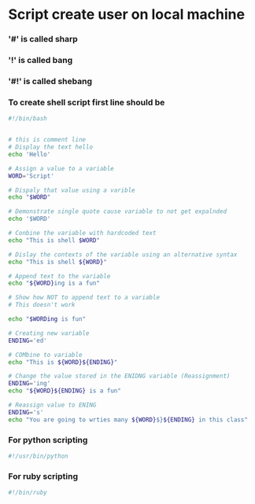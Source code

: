 # Script create user on local machine
### '#' is called sharp
### '!' is called bang
### '#!' is called shebang
### To create shell script first line should be
```sh
#!/bin/bash


# this is comment line
# Display the text hello
echo 'Hello'

# Assign a value to a variable
WORD='Script'

# Dispaly that value using a varible
echo "$WORD"

# Demonstrate single quote cause variable to not get expalnded
echo '$WORD'

# Conbine the variable with hardcoded text
echo "This is shell $WORD"

# Dislay the contexts of the variable using an alternative syntax
echo "This is shell ${WORD}"

# Append text to the variable
echo "${WORD}ing is a fun"

# Show how NOT to append text to a variable
# This doesn't work

echo "$WORDing is fun"

# Creating new variable
ENDING='ed'

# COMbine to variable
echo "This is ${WORD}${ENDING}"

# Change the value stored in the ENIDNG variable (Reassignment)
ENDING='ing'
echo "${WORD}${ENDING} is a fun"

# Reassign value to ENING
ENDING='s'
echo "You are going to wrties many ${WORD}$}${ENDING} in this class"
```

### For python scripting
```sh
#!/usr/bin/python
```

### For ruby scripting
```sh
#!/bin/ruby
```